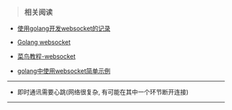 > ### 相关阅读

* [使用golang开发websocket的记录](https://www.cnblogs.com/bingciwei/p/5104077.html)

* [Golang websocket](https://www.cnblogs.com/chevin/p/8086999.html)

* [菜鸟教程-websocket](http://www.runoob.com/html/html5-websocket.html)

* [golang中使用websocket简单示例](https://blog.csdn.net/weixin_41977631/article/details/81369479)
---
* 即时通讯需要心跳(网络很复杂, 有可能在其中一个环节断开连接)
---
